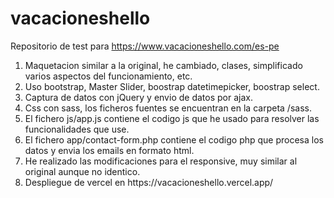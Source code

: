 # vacacioneshello

Repositorio de test para https://www.vacacioneshello.com/es-pe

<ol>
<li>
Maquetacion similar a la original, he cambiado, clases, simplificado varios aspectos del funcionamiento, etc.
</li>
<li>
Uso bootstrap, Master Slider, boostrap datetimepicker, boostrap select.
</li>
<li>
Captura de datos con jQuery y envio de datos por ajax.
</li>
<li>
Css con sass, los ficheros fuentes se encuentran en la carpeta /sass.
</li>
<li>
El fichero js/app.js contiene el codigo js que he usado para resolver las funcionalidades que use.
</li>
<li>
El fichero app/contact-form.php contiene el codigo php que procesa los datos y envia los emails en formato html.
</li>
<li>
He realizado las modificaciones para el responsive, muy similar al original aunque no identico.
</li>
<li>
Despliegue de vercel en https://vacacioneshello.vercel.app/
</li>
</ol>